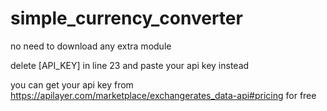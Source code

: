 # simple_currency_converter

no need to download any extra module

delete [API_KEY] in line 23 and paste your api key instead

you can get your api key from https://apilayer.com/marketplace/exchangerates_data-api#pricing for free
